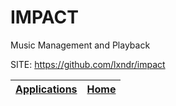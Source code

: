 # IMPACT
 
 Music Management and Playback
 
 SITE: https://github.com/lxndr/impact

 | [Applications](https://portable-linux-apps.github.io/apps.html) | [Home](https://portable-linux-apps.github.io)
 | --- | --- |
